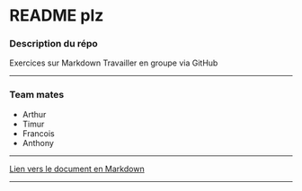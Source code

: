 # README plz

### Description du répo

Exercices sur Markdown
Travailler en groupe via GitHub

________________________________
### Team mates

- Arthur
- Timur
- Francois
- Anthony
________________________________

[Lien vers le document en Markdown](markdown.md)
________________________________
